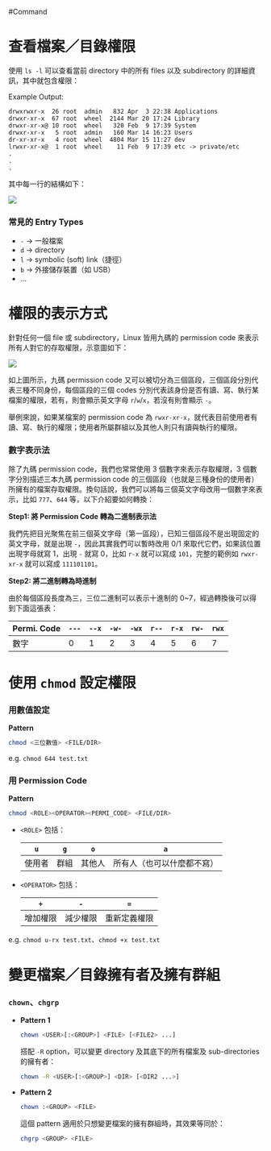 #Command 

# 查看檔案／目錄權限

使用 `ls -l` 可以查看當前 directory 中的所有 files 以及 subdirectory 的詳細資訊，其中就包含權限：

Example Output:

```plaintext
drwxrwxr-x  26 root  admin   832 Apr  3 22:38 Applications
drwxr-xr-x  67 root  wheel  2144 Mar 20 17:24 Library
drwxr-xr-x@ 10 root  wheel   320 Feb  9 17:39 System
drwxr-xr-x   5 root  admin   160 Mar 14 16:23 Users
dr-xr-xr-x   4 root  wheel  4804 Mar 15 11:27 dev
lrwxr-xr-x@  1 root  wheel    11 Feb  9 17:39 etc -> private/etc
.
.
.
```

其中每一行的結構如下：

![](<https://raw.githubusercontent.com/Jamison-Chen/KM-software/master/img/ls-l-output-structure.png>)

### 常見的 Entry Types

- `-` $\to$ 一般檔案
- `d` $\to$ directory
- `l` $\to$ symbolic (soft) link（捷徑）
- `b` $\to$ 外接儲存裝置（如 USB）
- ...

# 權限的表示方式

針對任何一個 file 或 subdirectory，Linux 皆用九碼的 permission code 來表示所有人對它的存取權限，示意圖如下：

![](<https://raw.githubusercontent.com/Jamison-Chen/KM-software/master/img/explain-unix-permission-expression.png>)

如上圖所示，九碼 permission code 又可以被切分為三個區段，三個區段分別代表三種不同身份，每個區段的三個 codes 分別代表該身份是否有讀、寫、執行某檔案的權限，若有，則會顯示英文字母 `r`/`w`/`x`，若沒有則會顯示 `-`。

舉例來說，如果某檔案的 permission code 為 `rwxr-xr-x`，就代表目前使用者有讀、寫、執行的權限；使用者所屬群組以及其他人則只有讀與執行的權限。

### 數字表示法

除了九碼 permission code，我們也常常使用 3 個數字來表示存取權限，3 個數字分別描述三本九碼 permission code 的三個區段（也就是三種身份的使用者）所擁有的檔案存取權限。換句話說，我們可以將每三個英文字母改用一個數字來表示，比如 `777`、`644` 等，以下介紹要如何轉換：

**Step1: 將 Permission Code 轉為二進制表示法**

我們先把目光聚焦在前三個英文字母（第一區段），已知三個區段不是出現固定的英文字母，就是出現 `-`，因此其實我們可以暫時改用 0/1 來取代它們，如果該位置出現字母就寫 1，出現 `-` 就寫 0，比如 `r-x`  就可以寫成 `101`，完整的範例如 `rwxr-xr-x` 就可以寫成 `111101101`。

**Step2: 將二進制轉為時進制**

由於每個區段長度為三，三位二進制可以表示十進制的 0~7，經過轉換後可以得到下面這張表：

|Permi. Code|`---`|`--x`|`-w-`|`-wx`|`r--`|`r-x`|`rw-`|`rwx`|
|-|-|-|-|-|-|-|-|-|
|數字|0|1|2|3|4|5|6|7|

# 使用 `chmod` 設定權限

### 用數值設定

**Pattern**

```bash
chmod <三位數值> <FILE/DIR>
```

e.g. `chmod 644 test.txt`

### 用 Permission Code

**Pattern**

```bash
chmod <ROLE><OPERATOR><PERMI_CODE> <FILE/DIR>
```

- `<ROLE>` 包括：

    |`u`|`g`|`o`|`a`|
    |---|---|---|---|
    |使用者|群組|其他人|所有人（也可以什麼都不寫）|

- `<OPERATOR>` 包括：

    |`+`|`-`|`=`|
    |---|---|---|
    |增加權限|減少權限|重新定義權限|

e.g. `chmod u-rx test.txt`、`chmod +x test.txt`

# 變更檔案／目錄擁有者及擁有群組

### `chown`、`chgrp`

- **Pattern 1**

    ```bash
    chown <USER>[:<GROUP>] <FILE> [<FILE2> ...]
    ```

    搭配 `-R` option，可以變更 directory 及其底下的所有檔案及 sub-directories 的擁有者：

    ```bash
    chown -R <USER>[:<GROUP>] <DIR> [<DIR2 ...>]
    ```

- **Pattern 2**

    ```bash
    chown :<GROUP> <FILE>
    ```

    這個 pattern 適用於只想變更檔案的擁有群組時，其效果等同於：
    
    ```bash
    chgrp <GROUP> <FILE>
    ```
